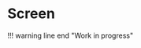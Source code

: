 # Screen
!!! warning line end "Work in progress"   

<!-- 
1. Define the Root Object:
    - Create a JSON object with the following properties: name, icon, order, title, and navigation.

2. Set Basic Properties:
    - name: A unique identifier for your file.
    - icon: A string representing the type of icon associated with this configuration (e.g., "calendar").
    - order: A numerical value that indicates the order or priority.
    - title: A descriptive title for the configuration.
 -->